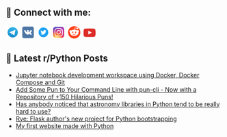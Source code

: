 ## 🔎 Connect with me:
[<img src="https://github.com/bullbesh/bullbesh/blob/main/images/Telegram.png" width="32" height="32" />](https://t.me/bullbesh)
[<img src="https://github.com/bullbesh/bullbesh/blob/main/images/VK.png" width="32" height="32" />](https://vk.com/bullbesh)
[<img src="https://github.com/bullbesh/bullbesh/blob/main/images/Twitter.png" width="32" height="32" />](https://twitter.com/bullbesh1)
[<img src="https://github.com/bullbesh/bullbesh/blob/main/images/Instagram.png" width="32" height="32" />](https://www.instagram.com/bullbesh)
[<img src="https://github.com/bullbesh/bullbesh/blob/main/images/Reddit.png" width="32" height="32" />](https://www.reddit.com/user/bullbesh)
[<img src="https://github.com/bullbesh/bullbesh/blob/main/images/YouTube.png" width="32" height="32" />](https://www.youtube.com/channel/UCtfjRs6uzgq5mfm8S06WTcg)

## 📕 Latest r/Python Posts
<!-- BLOG-POST-LIST:START -->
- [Jupyter notebook development workspace using Docker, Docker Compose and Git](https://www.reddit.com/r/Python/comments/12wl7og/jupyter_notebook_development_workspace_using/)
- [Add Some Pun to Your Command Line with pun-cli - Now with a Repository of +150 Hilarious Puns!](https://www.reddit.com/r/Python/comments/12wl3l0/add_some_pun_to_your_command_line_with_puncli_now/)
- [Has anybody noticed that astronomy libraries in Python tend to be really hard to use?](https://www.reddit.com/r/Python/comments/12witub/has_anybody_noticed_that_astronomy_libraries_in/)
- [Rye: Flask author&#39;s new project for Python bootstrapping](https://www.reddit.com/r/Python/comments/12wirkn/rye_flask_authors_new_project_for_python/)
- [My first website made with Python](https://www.reddit.com/r/Python/comments/12whlg7/my_first_website_made_with_python/)
<!-- BLOG-POST-LIST:END -->
